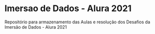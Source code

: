 # Imersao de Dados - Alura 2021

Repositório para armazenamento das Aulas e resolução dos Desafios da Imersão de Dados - Alura 2021
